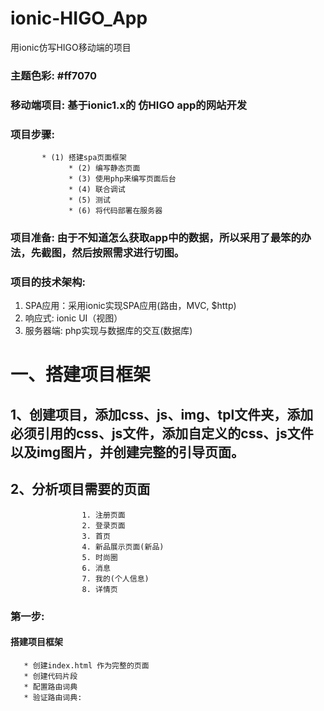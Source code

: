 # ionic-HIGO_App
用ionic仿写HIGO移动端的项目
### 主题色彩:  #ff7070

### 移动端项目: 基于ionic1.x的 仿HIGO app的网站开发
### 项目步骤:  
           * (1) 搭建spa页面框架
			     * (2) 编写静态页面
			     * (3) 使用php来编写页面后台
			     * (4) 联合调试
			     * (5) 测试
			     * (6) 将代码部署在服务器
### 项目准备:  由于不知道怎么获取app中的数据，所以采用了最笨的办法，先截图，然后按照需求进行切图。

### 项目的技术架构:
  1. SPA应用：采用ionic实现SPA应用(路由，MVC, $http)
  2. 响应式: ionic UI（视图）
  3. 服务器端: php实现与数据库的交互(数据库)

# 一、搭建项目框架
## 1、创建项目，添加css、js、img、tpl文件夹，添加必须引用的css、js文件，添加自定义的css、js文件以及img图片，并创建完整的引导页面。
## 2、分析项目需要的页面
                    1. 注册页面
                    2. 登录页面
                    3. 首页
                    4. 新品展示页面(新品)
                    5. 时尚圈
                    6. 消息
                    7. 我的(个人信息)
                    8. 详情页
                    
### 第一步: 
#### 搭建项目框架
       * 创建index.html 作为完整的页面
       * 创建代码片段
       * 配置路由词典
       * 验证路由词典:




